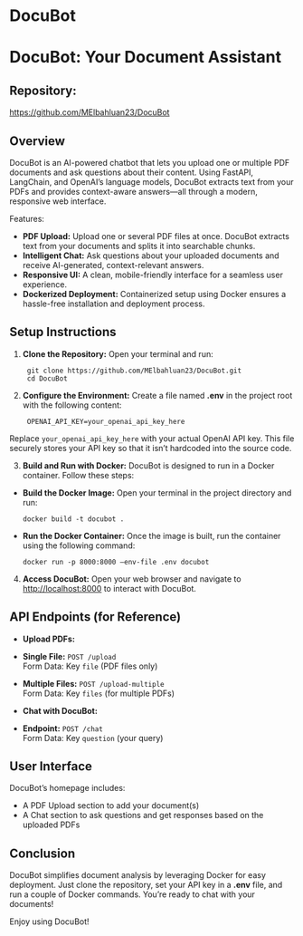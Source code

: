 # DocuBot
DocuBot: Your Document Assistant
=================================

Repository:
-----------
https://github.com/MElbahluan23/DocuBot

Overview
--------
DocuBot is an AI-powered chatbot that lets you upload one or multiple PDF documents and ask questions about their content. Using FastAPI, LangChain, and OpenAI’s language models, DocuBot extracts text from your PDFs and provides context-aware answers—all through a modern, responsive web interface.

Features:
- **PDF Upload:** Upload one or several PDF files at once. DocuBot extracts text from your documents and splits it into searchable chunks.
- **Intelligent Chat:** Ask questions about your uploaded documents and receive AI-generated, context-relevant answers.
- **Responsive UI:** A clean, mobile-friendly interface for a seamless user experience.
- **Dockerized Deployment:** Containerized setup using Docker ensures a hassle-free installation and deployment process.

Setup Instructions
------------------
1. **Clone the Repository:**
   Open your terminal and run:
   ```
    git clone https://github.com/MElbahluan23/DocuBot.git
    cd DocuBot
   ```
2. **Configure the Environment:**
Create a file named **.env** in the project root with the following content:
   ```
    OPENAI_API_KEY=your_openai_api_key_here
   ```
Replace `your_openai_api_key_here` with your actual OpenAI API key. This file securely stores your API key so that it isn’t hardcoded into the source code.

3. **Build and Run with Docker:**
DocuBot is designed to run in a Docker container. Follow these steps:

- **Build the Docker Image:**
  Open your terminal in the project directory and run:
  ```
  docker build -t docubot .
  ```

- **Run the Docker Container:**
  Once the image is built, run the container using the following command:
  ```
  docker run -p 8000:8000 –env-file .env docubot
  ```

4. **Access DocuBot:**
Open your web browser and navigate to [http://localhost:8000](http://localhost:8000) to interact with DocuBot.

API Endpoints (for Reference)
------------------------------
- **Upload PDFs:**
- **Single File:** `POST /upload`  
 Form Data: Key `file` (PDF files only)
- **Multiple Files:** `POST /upload-multiple`  
 Form Data: Key `files` (for multiple PDFs)

- **Chat with DocuBot:**
- **Endpoint:** `POST /chat`  
 Form Data: Key `question` (your query)

User Interface
--------------
DocuBot’s homepage includes:
- A PDF Upload section to add your document(s)
- A Chat section to ask questions and get responses based on the uploaded PDFs

Conclusion
----------
DocuBot simplifies document analysis by leveraging Docker for easy deployment. Just clone the repository, set your API key in a **.env** file, and run a couple of Docker commands. You’re ready to chat with your documents!

Enjoy using DocuBot!

